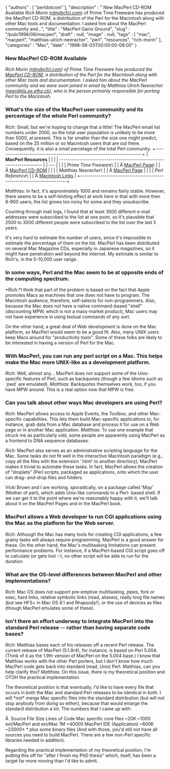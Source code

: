 {
   "authors" : [
      "perldotcom"
   ],
   "description" : " New MacPerl CD-ROM Available Rich Morin (rdm@cfcl.com) of Prime Time Freeware has produced the MacPerl CD-ROM, a distribution of the Perl for the Macintosh along with other Mac tools and documentation. I asked him about the MacPerl community and...",
   "title" : "MacPerl Gains Ground",
   "slug" : "/pub/1998/06/macperl",
   "draft" : null,
   "image" : null,
   "tags" : [
      "mac",
      "macperl",
      "matthias-ulrich-neeracher",
      "perl",
      "resources",
      "rich-morin"
   ],
   "categories" : "Mac",
   "date" : "1998-06-03T00:00:00-08:00"
}





### New MacPerl CD-ROM Available

*Rich Morin (<rdm@cfcl.com>) of Prime Time Freeware has produced the
[MacPerl CD-ROM](http://www.ptf.com/macperl/ptf_book/cdrom.html), a
distribution of the Perl for the Macintosh along with other Mac tools
and documentation. I asked him about the MacPerl community and we were
soon joined in email by Matthias Ulrich Neeracher
(<neeri@iis.ee.ethz.ch>), who is the person primarily responsible for
porting Perl to the Macintosh.*

### What's the size of the MacPerl user community and its percentage of the whole Perl community?

*Rich:* Small, but we're hoping to change that a little! The MacPerl
email list numbers under 2000, so the total user population is unlikely
to be more than 5000, at present. This is far smaller than the size one
might predict, based on the 25 million or so Macintosh users that are
out there. Consequently, it is also a small percetage of the total Perl
community.
+-----------------------------------------------------------------------+
| **MacPerl Resources**                                                 |
|                                                                       |
| --------------------------------------------------------------------- |
| ---                                                                   |
|                                                                       |
| *Prime Time Freeware*\                                                |
| Â [MacPerl Page](http://www.ptf.com/macperl/)\                         |
| Â [MacPerl CD-ROM](http://www.ptf.com/MacPerl/ptf_book/cdrom.html/)    |
|                                                                       |
| *Matthias Neeracher*\                                                 |
| Â [MacPerl Page](http://www.iis.ee.ethz.ch/~neeri/macintosh/perl.html) |
|                                                                       |
| *Perl Reference*\                                                     |
| Â [Macintosh Links](http://reference.perl.com/query.cgi?mac)           |
+-----------------------------------------------------------------------+

*Matthias:* In fact, it's approximately 1000 and remains fairly stable.
However, there seems to be a self-limiting effect at work here in that
with more then 8-900 users, the list grows too noisy for some and they
unsubscribe.

Counting through mail logs, I found that at least 3500 different e-mail
addresses were subscribed to the list at one point, so it's plausible
that 2500 to 3000 different people were subscribed to the list over the
last 5 years.

It's very hard to estimate the number of users, since it's impossible to
estimate the percentage of them on the list. MacPerl has been
distributed on several Mac Magazine CDs, especially in Japanese
magazines, so it might have penetration well beyond the internet. My
estimate is similar to Rich's, in the 5-10,000 user range.

### In some ways, Perl and the Mac seem to be at opposite ends of the computing spectrum.

*Rich:*I think that part of the problem is based on the fact that Apple
promotes Macs as machines that one does not have to program. The
Macintosh audience, therefore, self-selects for non-programmers.
Also, because the Mac does not have a native command-based "shell"
(discounting MPW, which is not a mass-market product), Mac users may not
have experience in using textual commands of any sort.

On the other hand, a great deal of Web development is done on the Mac
platform, so MacPerl would seem to be a good fit. Also, many UNIX users
keep Macs around for "productivity tools". Some of these folks are
likely to be interested in having a version of Perl for the Mac.

### With MacPerl, you can run any perl script on a Mac. This helps make the Mac more UNIX-like as a development platform.

*Rich:* Well, almost any... MacPerl does not support some of the Unix-
specific features of Perl, such as backquotes (though a few idioms such
as \`pwd\` are emulated). *Matthias:* Backquotes themselves work, too,
if you have MPW around. This is a real option now that MPW is free.
### Can you talk about other ways Mac developers are using Perl?

*Rich:* MacPerl allows access to Apple Events, the Toolbox, and other
Mac-specific capabilities. This lets them build Mac-specific
applications to, for instance, grab data from a Mac database and process
it for use on a Web page or in another Mac application.
*Matthias:* To use one example that struck me as particularly odd, some
people are apparently using MacPerl as a frontend to DNA sequence
databases.

*Rich:* MacPerl also serves as an administrative scripting language for
the Mac. Some tasks do not fit well in the interactive Macintosh
paradigm (e.g., copy all the files with the extension '.html' to another
directory); MacPerl makes it trivial to automate these tasks. In fact,
MacPerl allows the creation of "droplets" (Perl scripts, packaged as
applications, onto which the user can drag- and-drop files and folders.

Vicki Brown and I are working, sporadically, on a package called 'Mop'
(Mother of perl), which adds Unix-like commands to a Perl- based shell.
If we can get it to the point where we're reasonably happy with it,
we'll talk about it on the MacPerl Pages and in the MacPerl book.

### MacPerl allows a Web developer to run CGI applications using the Mac as the platform for the Web server.

*Rich:* Although the Mac has many tools for creating CGI applications, a
few grainy tasks will always require programming. MacPerl is a good
answer for these. On the other hand, the Mac's multitasking limitations
can present performance problems. For instance, if a MacPerl-based CGI
script goes off to calculate (or gets lost :-), no other script will be
able to run for the duration
### What are the OS-level differences between MacPerl and other implementations?

*Rich:* Mac OS does not support pre-emptive multitasking, pipes, fork or
exec, hard links, relative symbolic links (read, aliases), really long
file names (but see HFS+ in Mac OS 8.1 and Rhapsody!), or the use of
devices as files (though MacPerl emulates some of these).
### Isn't there an effort underway to integrate MacPerl into the standard Perl release -- rather than having separate code bases?

*Rich:* Matthias bases each of his releases off a recent Perl release.
The current release of MacPerl (5.1.9r4), for instance, is based on Perl
5.004. (Think of it as the 1.9th version of MacPerl on the 5.004 base.)
I know that Matthias works with the other Perl porters, but I don't know
how much MacPerl code gets back into standard (read, Unix) Perl.
Matthias, can you help clarify this?
*Matthias:* On this issue, there is my theoretical position and OTOH the
practical implementation.

The theoretical position is that eventually, I'd like to have every file
that occurs in both the Mac and standard Perl releases to be identical
in both. I will \*not\* merge Mac specific files into the standard
distribution (but will not stop anybody from doing so either), because
that would enlarge the standard distribution a lot. The numbers that I
came up with:

Â 
Source File Size
Lines of Code
Mac specific core files
\~20K
\~1000
ext/MacPerl and ext/Mac
1M
&gt;40000
MacPerl IDE (Application)
\~600K
\~23000\*
\* plus some binary files
(And with those, you'd still not have all sources you need to build
MacPerl. There are a few non-Perl specific libraries needed in
addition).

Regarding the practical implementation of my theoretical position, I'm
putting this off for "after I finish my PhD thesis" which, itself, has
been a target far more moving than I'd like to admit.


